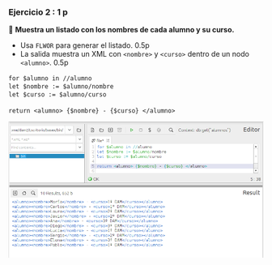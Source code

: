 ### **Ejercicio 2** : 1 p 
📌 **Muestra un listado con los nombres de cada alumno y su curso.**  
- Usa `FLWOR` para generar el listado.  0.5p
- La salida muestra un XML con `<nombre>` y `<curso>` dentro de un nodo `<alumno>`.  0.5p

```
for $alumno in //alumno
let $nombre := $alumno/nombre
let $curso := $alumno/curso

return <alumno> {$nombre} - {$curso} </alumno>
```
![alt text](capturas/2.png)